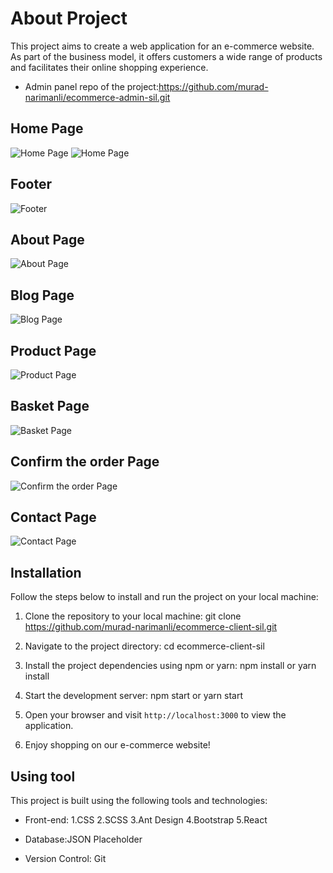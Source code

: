 # About Project

This project aims to create a web application for an e-commerce website. As part of the business model, it offers customers a wide range of products and facilitates their online shopping experience.
- Admin panel repo of the project:https://github.com/murad-narimanli/ecommerce-admin-sil.git

## Home Page

![Home Page](https://github.com/murad-narimanli/ecommerce-client-sil/assets/100444320/e43e464d-d537-4e4a-94c1-b1af056917e3)
![Home Page](https://github.com/murad-narimanli/ecommerce-client-sil/assets/100444320/51072ef4-dbc8-46a2-9d2f-16541514bd3d)

## Footer

![Footer](https://github.com/murad-narimanli/ecommerce-client-sil/assets/100444320/6c28b6f2-b7cf-46e3-a691-d48b381d8446)

## About Page

![About Page](https://github.com/murad-narimanli/ecommerce-client-sil/assets/100444320/226cb6e4-2467-4514-a34c-932c662bdaee)

## Blog Page

![Blog Page](https://github.com/murad-narimanli/ecommerce-client-sil/assets/100444320/fb97edcf-39bc-4902-9a49-099d6683a5de)

## Product Page

![Product Page](https://github.com/murad-narimanli/ecommerce-client-sil/assets/100444320/10e76ce1-b914-4497-b0bf-38ebbde4de12)

## Basket Page

![Basket Page](https://github.com/murad-narimanli/ecommerce-client-sil/assets/100444320/7374d3e9-9270-4a98-9d99-1ba485e2ff24)

## Confirm the order Page

![Confirm the order Page](https://github.com/murad-narimanli/ecommerce-client-sil/assets/100444320/1d7a403b-aaf4-4d20-8a62-f622584c5ffc)

## Contact Page

![Contact Page](https://github.com/murad-narimanli/ecommerce-client-sil/assets/100444320/057bb503-6c3e-4685-8dee-09312ace6c6c)

## Installation

Follow the steps below to install and run the project on your local machine:

1. Clone the repository to your local machine: git clone https://github.com/murad-narimanli/ecommerce-client-sil.git

2. Navigate to the project directory: cd ecommerce-client-sil
 
3. Install the project dependencies using npm or yarn: npm install or yarn install

4. Start the development server: npm start or yarn start

5. Open your browser and visit `http://localhost:3000` to view the application.

6. Enjoy shopping on our e-commerce website!

## Using tool

This project is built using the following tools and technologies:
- Front-end:
1.CSS
2.SCSS
3.Ant Design
4.Bootstrap
5.React

- Database:JSON Placeholder
- Version Control: Git







